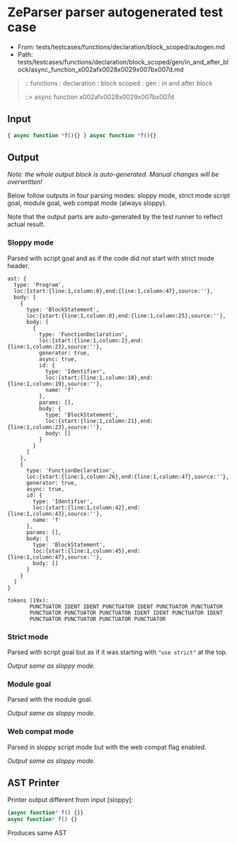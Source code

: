# ZeParser parser autogenerated test case

- From: tests/testcases/functions/declaration/block_scoped/autogen.md
- Path: tests/testcases/functions/declaration/block_scoped/gen/in_and_after_block/async_function_x002afx0028x0029x007bx007d.md

> :: functions : declaration : block scoped : gen : in and after block
>
> ::> async function x002afx0028x0029x007bx007d

## Input


`````js
{ async function *f(){} } async function *f(){}
`````

## Output

_Note: the whole output block is auto-generated. Manual changes will be overwritten!_

Below follow outputs in four parsing modes: sloppy mode, strict mode script goal, module goal, web compat mode (always sloppy).

Note that the output parts are auto-generated by the test runner to reflect actual result.

### Sloppy mode

Parsed with script goal and as if the code did not start with strict mode header.

`````
ast: {
  type: 'Program',
  loc:{start:{line:1,column:0},end:{line:1,column:47},source:''},
  body: [
    {
      type: 'BlockStatement',
      loc:{start:{line:1,column:0},end:{line:1,column:25},source:''},
      body: [
        {
          type: 'FunctionDeclaration',
          loc:{start:{line:1,column:2},end:{line:1,column:23},source:''},
          generator: true,
          async: true,
          id: {
            type: 'Identifier',
            loc:{start:{line:1,column:18},end:{line:1,column:19},source:''},
            name: 'f'
          },
          params: [],
          body: {
            type: 'BlockStatement',
            loc:{start:{line:1,column:21},end:{line:1,column:23},source:''},
            body: []
          }
        }
      ]
    },
    {
      type: 'FunctionDeclaration',
      loc:{start:{line:1,column:26},end:{line:1,column:47},source:''},
      generator: true,
      async: true,
      id: {
        type: 'Identifier',
        loc:{start:{line:1,column:42},end:{line:1,column:43},source:''},
        name: 'f'
      },
      params: [],
      body: {
        type: 'BlockStatement',
        loc:{start:{line:1,column:45},end:{line:1,column:47},source:''},
        body: []
      }
    }
  ]
}

tokens (19x):
       PUNCTUATOR IDENT IDENT PUNCTUATOR IDENT PUNCTUATOR PUNCTUATOR
       PUNCTUATOR PUNCTUATOR PUNCTUATOR IDENT IDENT PUNCTUATOR IDENT
       PUNCTUATOR PUNCTUATOR PUNCTUATOR PUNCTUATOR
`````

### Strict mode

Parsed with script goal but as if it was starting with `"use strict"` at the top.

_Output same as sloppy mode._

### Module goal

Parsed with the module goal.

_Output same as sloppy mode._

### Web compat mode

Parsed in sloppy script mode but with the web compat flag enabled.

_Output same as sloppy mode._

## AST Printer

Printer output different from input [sloppy]:

````js
{async function* f() {}}
async function* f() {}
````

Produces same AST

